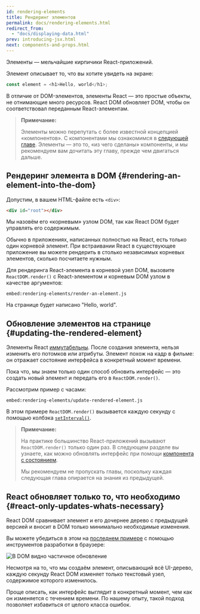 ```yaml
---
id: rendering-elements
title: Рендеринг элементов
permalink: docs/rendering-elements.html
redirect_from:
  - "docs/displaying-data.html"
prev: introducing-jsx.html
next: components-and-props.html
---
```


Элементы — мельчайшие кирпичики React-приложений.

Элемент описывает то, что вы хотите увидеть на экране:

```js
const element = <h1>Hello, world</h1>;
```

В отличие от DOM-элементов, элементы React — это простые объекты, не отнимающие много ресурсов. React DOM обновляет DOM, чтобы он соответствовал переданным React-элементам.

>**Примечание:**
>
>Элементы можно перепутать с более известной концепцией «компонентов». С компонентами мы ознакомимся в [следующей главе](/docs/components-and-props.html). Элементы — это то, «из чего сделаны» компоненты, и мы рекомендуем вам дочитать эту главу, прежде чем двигаться дальше.

## Рендеринг элемента в DOM {#rendering-an-element-into-the-dom}

Допустим, в вашем HTML-файле есть `<div>`:

```html
<div id="root"></div>
```

Мы назовём его «корневым» узлом DOM, так как React DOM будет управлять его содержимым. 

Обычно в приложениях, написанных полностью на React, есть только один корневой элемент. При встраивании React в существующее приложение вы можете рендерить в столько независимых корневых элементов, сколько посчитаете нужным.

Для рендеринга React-элемента в корневой узел DOM, вызовите `ReactDOM.render()` с React-элементом и корневым DOM узлом в качестве аргументов:

`embed:rendering-elements/render-an-element.js`

[](codepen://rendering-elements/render-an-element)

На странице будет написано "Hello, world".

## Обновление элементов на странице {#updating-the-rendered-element}

Элементы React [иммутабельны](https://ru.wikipedia.org/wiki/%D0%9D%D0%B5%D0%B8%D0%B7%D0%BC%D0%B5%D0%BD%D1%8F%D0%B5%D0%BC%D1%8B%D0%B9_%D0%BE%D0%B1%D1%8A%D0%B5%D0%BA%D1%82). После создания элемента, нельзя изменить его потомков или атрибуты. Элемент похож на кадр в фильме: он отражает состояние интерфейса в конкретный момент времени.

Пока что, мы знаем только один способ обновить интерфейс — это создать новый элемент и передать его в `ReactDOM.render()`.

Рассмотрим пример с часами:

`embed:rendering-elements/update-rendered-element.js`

[](codepen://rendering-elements/update-rendered-element)

В этом примере `ReactDOM.render()` вызывается каждую секунду с помощью колбэка [`setInterval()`](https://developer.mozilla.org/en-US/docs/Web/API/WindowTimers/setInterval).

>**Примечание:**
>
>На практике большинство React-приложений вызывают `ReactDOM.render()` только один раз. В следующем разделе вы узнаете, как можно обновлять интерфейс при помощи [компонента с состоянием](/docs/state-and-lifecycle.html).
>
>Мы рекомендуем не пропускать главы, поскольку каждая следующая глава опирается на знания из предыдущей.

## React обновляет только то, что необходимо {#react-only-updates-whats-necessary}

React DOM сравнивает элемент и его дочернее дерево с предыдущей версией и вносит в DOM только минимально необходимые изменения.

Вы можете убедиться в этом на [последнем примере](codepen://rendering-elements/update-rendered-element) с помощью инструментов разработки в браузере:

![В DOM видно частичное обновление](../images/docs/granular-dom-updates.gif)

Несмотря на то, что мы создаём элемент, описывающий всё UI-дерево, каждую секунду React DOM изменяет только текстовый узел, содержимое которого изменилось.

Проще описать, как интерфейс выглядит в конкретный момент, чем как он изменяется с течением времени. По нашему опыту, такой подход позволяет избавиться от целого класса ошибок.

